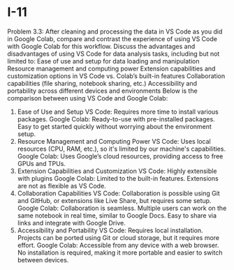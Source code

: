 # I-11

Problem 3.3: After cleaning and processing the data in VS Code as you did in Google Colab, compare and contrast the experience of using VS Code with Google Colab for this workflow. Discuss the advantages and disadvantages of using VS Code for data analysis tasks, including but not limited to:
Ease of use and setup for data loading and manipulation
Resource management and computing power
Extension capabilities and customization options in VS Code vs. Colab’s built-in features
Collaboration capabilities (file sharing, notebook sharing, etc.)
Accessibility and portability across different devices and environments
Below is the comparison between using VS Code and Google Colab:
1. Ease of Use and Setup
VS Code: Requires more time to install various packages.
Google Colab: Ready-to-use with pre-installed packages. Easy to get started quickly without worrying about the environment setup.
2. Resource Management and Computing Power
VS Code: Uses local resources (CPU, RAM, etc.), so it's limited by our machine's capabilities.
Google Colab: Uses Google’s cloud resources, providing access to free GPUs and TPUs. 
3. Extension Capabilities and Customization
VS Code: Highly extensible with plugins
Google Colab: Limited to the built-in features. Extensions are not as flexible as VS Code.
4. Collaboration Capabilities
VS Code: Collaboration is possible using Git and GitHub, or extensions like Live Share, but requires some setup. 
Google Colab: Collaboration is seamless. Multiple users can work on the same notebook in real time, similar to Google Docs. Easy to share via links and integrate with Google Drive.
5. Accessibility and Portability
VS Code: Requires local installation. Projects can be ported using Git or cloud storage, but it requires more effort.
Google Colab: Accessible from any device with a web browser. No installation is required, making it more portable and easier to switch between devices.
